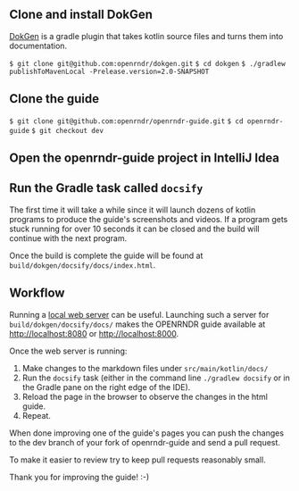 ## Clone and install DokGen

[DokGen](https://github.com/openrndr/dokgen) 
is a gradle plugin that takes kotlin source files and turns them into documentation.

`$ git clone git@github.com:openrndr/dokgen.git`
`$ cd dokgen`
`$ ./gradlew publishToMavenLocal -Prelease.version=2.0-SNAPSHOT`

## Clone the guide

`$ git clone git@github.com:openrndr/openrndr-guide.git`
`$ cd openrndr-guide`
`$ git checkout dev`

## Open the openrndr-guide project in IntelliJ Idea

## Run the Gradle task called `docsify`

The first time it will take a while since it will launch dozens of kotlin programs
to produce the guide's screenshots and videos. If a program gets stuck running for over
10 seconds it can be closed and the build will continue with the next program.

Once the build is complete the guide will be found at 
`build/dokgen/docsify/docs/index.html`.

## Workflow

Running a [local web server](https://developer.mozilla.org/en-US/docs/Learn/Common_questions/set_up_a_local_testing_server) 
can be useful. Launching such a server for `build/dokgen/docsify/docs/`
makes the OPENRNDR guide available at [http://localhost:8080](http://localhost:8080) or [http://localhost:8000](http://localhost:8000).

Once the web server is running:

1. Make changes to the markdown files under `src/main/kotlin/docs/`
2. Run the `docsify` task (either in the command line `./gradlew docsify` or in
   the Gradle pane on the right edge of the IDE).
3. Reload the page in the browser to observe the changes in the html guide.
4. Repeat.

When done improving one of the guide's pages you can push the changes to the
dev branch of your fork of openrndr-guide and send a pull request.

To make it easier to review try to keep pull requests reasonably small.

Thank you for improving the guide! :-)


